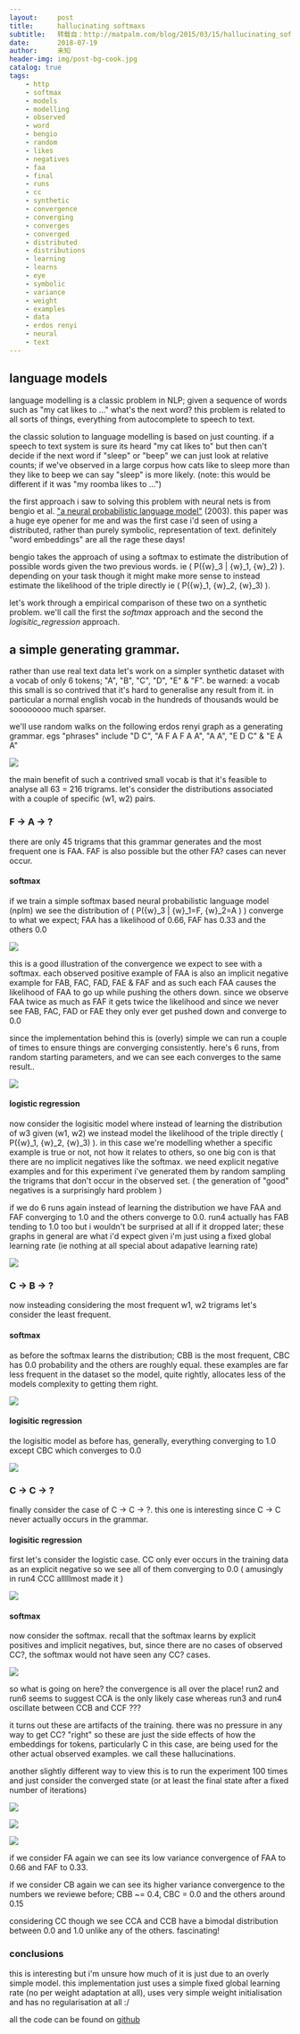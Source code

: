 ```yaml
---
layout:     post
title:      hallucinating softmaxs
subtitle:   转载自：http://matpalm.com/blog/2015/03/15/hallucinating_softmaxs
date:       2018-07-19
author:     未知
header-img: img/post-bg-cook.jpg
catalog: true
tags:
    - http
    - softmax
    - models
    - modelling
    - observed
    - word
    - bengio
    - random
    - likes
    - negatives
    - faa
    - final
    - runs
    - cc
    - synthetic
    - convergence
    - converging
    - converges
    - converged
    - distributed
    - distributions
    - learning
    - learns
    - eye
    - symbolic
    - variance
    - weight
    - examples
    - data
    - erdos renyi
    - neural
    - text
---
```


## language models

language modelling is a classic problem in NLP; given a sequence of words such as "my cat likes to ..." what's the next word? this 
problem is related to all sorts of things, everything from autocomplete to speech to text.

the classic solution to language modelling is based on just counting. if a speech to text system is sure its heard "my cat likes to" but
then can't decide if the next word if "sleep" or "beep" we can just look at relative counts; if we've observed in a large corpus
how cats like to sleep more than they like to beep we can say "sleep" is more likely. (note: this would be different
if it was "my roomba likes to ...")

the first approach i saw to solving this problem with neural nets is from bengio et al. 
["a neural probabilistic language model"](http://jmlr.csail.mit.edu/papers/volume3/bengio03a/bengio03a.pdf) (2003).
this paper was a huge eye opener for me and was the first case i'd seen of using a distributed, rather than purely symbolic, 
representation of text. definitely "word embeddings" are all the rage these days!

bengio takes the approach of using a softmax to estimate the distribution of possible words given the two previous words.
ie \( P({w}_3 | {w}_1, {w}_2) \). depending on your task though it might make more sense to instead estimate the
likelihood of the triple directly ie \( P({w}_1, {w}_2, {w}_3) \). 

let's work through a empirical comparison of these two on a synthetic problem. we'll call the first the *softmax* approach and the second the *logisitic_regression* approach.

## a simple generating grammar.

rather than use real text data let's work on a simpler synthetic dataset with a vocab of only 6 tokens; "A", "B", "C", "D", "E" & "F". 
be warned: a vocab this small is so contrived that it's hard to generalise any result from it. in particular a normal english vocab in
the hundreds of thousands would be soooooooo much sparser.

we'll use random walks on the following erdos renyi graph as a generating grammar. egs "phrases" include
"D C", "A F A F A A", "A A", "E D C" & "E A A"

![](http://matpalm.com/blog/imgs/2015/hsm/trigram_generating_graph.png)


the main benefit of such a contrived small vocab is that it's feasible to analyse all 63 = 216 trigrams. 
let's consider the distributions associated with a couple of specific (w1, w2) pairs.

### F -> A -> ?

there are only 45 trigrams that this grammar generates and the most frequent one is FAA. FAF is also possible but the other 
FA? cases can never occur.

#### softmax

if we train a simple softmax based neural probabilistic language model (nplm) we see the distribution
of \( P({w}_3 | {w}_1=F, {w}_2=A ) \) converge to what we expect; FAA has a likelihood of 0.66, FAF has 0.33 and the others 0.0

![](http://matpalm.com/blog/imgs/2015/hsm/sm_FA.png)


this is a good illustration of the convergence we expect to see with a softmax. 
each observed positive example of FAA is also an implicit negative example for FAB, FAC, FAD, FAE & FAF
and as such each FAA causes the likelihood of FAA to go up while pushing the others down. 
since we observe FAA twice as much as FAF it gets twice the likelihood 
and since we never see FAB, FAC, FAD or FAE they only ever get pushed down and converge to 0.0

since the implementation behind this is (overly) simple we can run a couple of times to ensure things are converging consistently. 
here's 6 runs, from random starting parameters, and we can see each converges to the same result..

![](http://matpalm.com/blog/imgs/2015/hsm/i_sm_FA.png)


#### logistic regression

now consider the logisitic model where instead of learning the distribution of w3 given (w1, w2) we instead
model the likelihood of the triple directly \( P({w}_1, {w}_2, {w}_3) \). 
in this case we're modelling whether a specific example is true or not, not how it relates to others, 
so one big con is that there are no implicit negatives like the softmax. we need explicit negative examples and for this 
experiment i've generated them by random sampling the trigrams that don't occur in the observed set.
( the generation of "good" negatives is a surprisingly hard problem )

if we do 6 runs again instead of learning the distribution we have FAA and FAF converging to 1.0 and the others converge to 0.0. 
run4 actually has FAB tending to 1.0 too but i wouldn't be surprised at all if it dropped later; these graphs in general are what i'd
expect given i'm just using a fixed global learning rate (ie nothing at all special about adapative learning rate)

![](http://matpalm.com/blog/imgs/2015/hsm/i_lr_FA.png)


### C -> B -> ?

now insteading considering the most frequent w1, w2 trigrams let's consider the least frequent.

#### softmax

as before the softmax learns the distribution; CBB is the most frequent, CBC has 0.0 probability and the others are roughly equal.
these examples are far less frequent in the dataset so the model, quite rightly, allocates less of the models complexity to getting
them right.

![](http://matpalm.com/blog/imgs/2015/hsm/i_sm_CB.png)


#### logisitic regression

the logisitic model as before has, generally, everything converging to 1.0 except CBC which converges to 0.0

![](http://matpalm.com/blog/imgs/2015/hsm/i_lr_CB.png)


### C -> C -> ?

finally consider the case of C -> C -> ?. this one is interesting since C -> C never actually occurs in the grammar.

#### logisitic regression

first let's consider the logistic case. CC only ever occurs in the training data as an explicit negative so we see all of
them converging to 0.0 ( amusingly in run4 CCC alllllmost made it )

![](http://matpalm.com/blog/imgs/2015/hsm/i_lr_CC.png)


#### softmax

now consider the softmax. recall that the softmax learns by explicit positives and implicit negatives, but, since there are no
cases of observed CC?, the softmax would not have seen any CC? cases.

![](http://matpalm.com/blog/imgs/2015/hsm/i_sm_CC.png)


so what is going on here? the convergence is all over the place!
run2 and run6 seems to suggest CCA is the only likely case whereas run3 and run4 oscillate between CCB and CCF ???

it turns out these are artifacts of the training. there was no pressure in any way to get CC? "right" so these are just
the side effects of how the embeddings for tokens, particularly C in this case, are being used for the other actual observed 
examples. we call these hallucinations.

another slightly different way to view this is to run the experiment 100 times and just consider the converged state
(or at least the final state after a fixed number of iterations)

![](http://matpalm.com/blog/imgs/2015/hsm/final100.fa.png)

![](http://matpalm.com/blog/imgs/2015/hsm/final100.cb.png)

![](http://matpalm.com/blog/imgs/2015/hsm/final100.cc.png)


if we consider FA again we can see its low variance convergence of FAA to 0.66 and FAF to 0.33. 

if we consider CB again we can see its higher variance convergence to the numbers we reviewe before; CBB ~= 0.4, CBC = 0.0 and the
others around 0.15

considering CC though we see CCA and CCB have a bimodal distribution between 0.0 and 1.0 unlike any of the others. fascinating!

### conclusions

this is interesting but i'm unsure how much of it is just due to an overly simple model. this implementation just uses a simple
fixed global learning rate (no per weight adaptation at all), uses very simple weight initialisation and has no regularisation at all :/

all the code can be found on [github](https://github.com/matpalm/neural_prob_lang_model)
